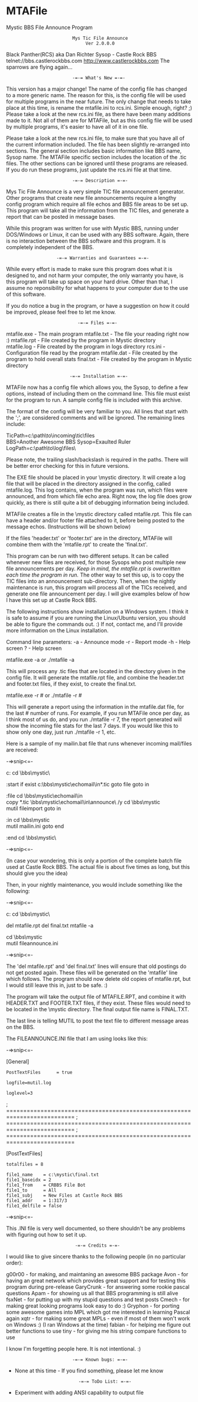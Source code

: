 # MTAFile
Mystic BBS File Announce Program

                             Mys Tic File Announce 
                                  Ver 2.0.0.0

								 
Black Panther(RCS)
aka Dan Richter
Sysop - Castle Rock BBS
telnet://bbs.castlerockbbs.com
http://www.castlerockbbs.com
The sparrows are flying again...

                             -=-= What's New =-=-

This version has a major change! The name of the config file has changed to
a more generic name. The reason for this, is the config file will be used for
multiple programs in the near future. The only change that needs to take place
at this time, is rename the mtafile.ini to rcs.ini. Simple enough, right? ;)
Please take a look at the new rcs.ini file, as there have been many additions
made to it. Not all of them are for MTAFile, but as this config file will be
used by multiple programs, it's easier to have all of it in one file.

Please take a look at the new rcs.ini file, to make sure that you have all of
the current information included. The file has been slightly re-arranged into
sections. The general section includes basic information like BBS name, Sysop
name. The MTAFile specific section includes the location of the .tic files.
The other sections can be ignored until these programs are released. If you do
run these programs, just update the rcs.ini file at that time.

                             -=-= Description =-=-

Mys Tic File Announce is a very simple TIC file announcement generator. Other 
programs that create new file announcements require a lengthy config program
which require all file echos and BBS file areas to be set up. This program will 
take all the information from the TIC files, and generate a report that can be 
posted in message bases.

While this program was written for use with Mystic BBS, running under 
DOS/Windows or Linux, it can be used with any BBS software. Again, there is no
interaction between the BBS software and this program. It is completely 
independent of the BBS.

                       -=-= Warranties and Guarantees =-=-

While every effort is made to make sure this program does what it is designed
to, and not harm your computer, the only warranty you have, is this program 
will take up space on your hard drive. Other than that, I assume no 
reponsibility for what happens to your computer due to the use of this 
software. 

If you do notice a bug in the program, or have a suggestion on how it could
be improved, please feel free to let me know.

                               -=-= Files =-=-
							   
mtafile.exe  -  The main program
mtafile.txt  -  The file your reading right now :)
mtafile.rpt  -  File created by the program in Mystic directory		
mtafile.log  -  File created by the program in logs directory
rcs.ini      -  Configuration file read by the program
mtafile.dat  -  File created by the program to hold overall stats
final.txt    -  File created by the program in Mystic directory

                            -=-= Installation =-=-

MTAFile now has a config file which allows you, the Sysop, to define a few
options, instead of including them on the command line. This file must exist
for the program to run. A sample config file is included with this archive.

The format of the config will be very familiar to you. All lines that start
with the ';', are considered comments and will be ignored. The remaining lines
include:

TicPath=c:\path\to\incoming\tic\files\
BBS=Another Awesome BBS
Sysop=Exaulted Ruler
LogPath=c:\path\to\log\files\

Please note, the trailing slash/backslash is required in the paths. There will
be better error checking for this in future versions.

The EXE file should be placed in your \mystic directory. It will create a log
file that will be placed in the directory assigned in the config, called 
mtafile.log. This log contains, when the program was run, which files were 
announced, and from which file echo area. Right now, the log file does grow
quickly, as there is still quite a bit of debugging information being
included. 

MTAFile creates a file in the \mystic directory called mtafile.rpt. This file
can have a header and/or footer file attached to it, before being posted to 
the message echos. (Instructions will be shown below)

If the files 'header.txt' or 'footer.txt' are in the directory, MTAFile will
combine them with the 'mtafile.rpt' to create the 'final.txt'.

This program can be run with two different setups. It can be called whenever
new files are received, for those Sysops who post multiple new file 
announcements per day. *Keep in mind, the mtafile.rpt is overwritten each time 
the program in run.* The other way to set this up, is to copy the TIC files
into an announcement sub-directory. Then, when the nightly maintenance is run,
this program will process all of the TICs received, and generate one file
announcement per day. I will give examples below of how I have this set up at
Castle Rock BBS.

The following instructions show installation on a Windows system. I think it
is safe to assume if you are running the Linux/Ubuntu version, you should be
able to figure the commands out. :) If not, contact me, and I'll provide more
information on the Linux installation.

Command line parameters:
-a - Announce mode
-r - Report mode
-h - Help screen
?  - Help screen

mtafile.exe -a
or
./mtafile -a

This will process any .tic files that are located in the directory given in 
the config file. It will generate the mtafile.rpt file, and combine the 
header.txt and footer.txt files, if they exist, to create the final.txt.

mtafile.exe -r #
or ./mtafile -r #

This will generate a report using the information in the mtafile.dat file, for
the last # number of runs. For example, if you run MTAFile once per day, as I 
think most of us do, and you run ./mtafile -r 7, the report generated will 
show the incoming file stats for the last 7 days. If you would like this to
show only one day, just run ./mtafile -r 1, etc.

Here is a sample of my mailin.bat file that runs whenever incoming mail/files
are received:

-=>snip<=-

c:
cd \bbs\mystic\

:start
if exist c:\bbs\mystic\echomail\in\*.tic goto file
goto in

:file
cd \bbs\mystic\echomail\in\
copy *.tic \bbs\mystic\echomail\in\announce\ /y
cd \bbs\mystic\
mutil fileimport
goto in

:in
cd \bbs\mystic\
mutil mailin.ini
goto end

:end
cd \bbs\mystic\

-=>snip<=-

(In case your wondering, this is only a portion of the complete batch file 
used at Castle Rock BBS. The actual file is about five times as long, but 
this should give you the idea)

Then, in your nightly maintenance, you would include something like the 
following:

-=>snip<=-

c:
cd \bbs\mystic\

del mtafile.rpt
del final.txt
mtafile -a

cd \bbs\mystic\
mutil fileannounce.ini

-=>snip<=-

The 'del mtafile.rpt' and 'del final.txt' lines will ensure that old postings 
do not get posted again. These files will be generated on the 'mtafile' line 
which follows. The program should now delete old copies of mtafile.rpt, but I
would still leave this in, just to be safe. :)

The program will take the output file of MTAFILE.RPT, and combine it with 
HEADER.TXT and FOOTER.TXT files, if they exist. These files would need to be
located in the \mystic directory. The final output file name is FINAL.TXT. 

The last line is telling MUTIL to post the text file to different message
areas on the BBS.

The FILEANNOUNCE.INI file that I am using looks like this:

-=>snip<=-

[General]

	PostTextFiles      = true

	logfile=mutil.log

	loglevel=3

; ==========================================================================
; ==========================================================================
; ==========================================================================

[PostTextFiles]

	totalfiles = 8

	file1_name    = c:\mystic\final.txt
	file1_baseidx = 2
	file1_from    = CRBBS File Bot
	file1_to      = All
	file1_subj    = New Files at Castle Rock BBS
	file1_addr    = 1:317/3
	file1_delfile = false

-=>snip<=-

This .INI file is very well documented, so there shouldn't be any problems
with figuring out how to set it up.

                              -=-= Credits =-=-

I would like to give sincere thanks to the following people
(in no particular order):

g00r00    -  for making, and maintaning an awesome BBS package
Avon      -  for having an great network which provides great support
             and for testing this program during pre-release
GaryCrunk -  for answering some rookie pascal questions
Apam      -  for showing us all that BBS programming is still alive
fsxNet    -  for putting up with my stupid questions and test posts
Cmech     -  for making great looking programs look easy to do :)
Gryphon   -  for porting some awesome games into MPL which got me 
             interested in learning Pascal again
xqtr      -  for making some great MPLs - even if most of them won't work 
             on Windows :) (I ran Windows at the time)
fabian    -  for helping me figure out better functions to use
tiny      -  for giving me his string compare functions to use			 

I know I'm forgetting people here. It is not intentional. :)


                             -=-= Known bugs: =-=-

- None at this time - If you find something, please let me know

                              -=-= ToDo List: =-=-

- Experiment with adding ANSI capability to output file

